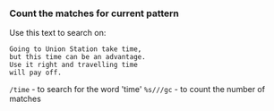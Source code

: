 ### Count the matches for current pattern

Use this text to search on:

```text
Going to Union Station take time,
but this time can be an advantage.
Use it right and travelling time
will pay off.
```

`/time` - to search for the word 'time'
`%s///gc` - to count the number of matches
